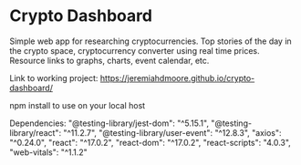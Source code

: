 # Crypto Dashboard
<p>Simple web app for researching cryptocurrencies. Top stories of the day in the crypto space, cryptocurrency converter using real time prices. Resource links to graphs, charts, event calendar, etc.</p>

Link to working project:
https://jeremiahdmoore.github.io/crypto-dashboard/

npm install to use on your local host

Dependencies:
    "@testing-library/jest-dom": "^5.15.1",
    "@testing-library/react": "^11.2.7",
    "@testing-library/user-event": "^12.8.3",
    "axios": "^0.24.0",
    "react": "^17.0.2",
    "react-dom": "^17.0.2",
    "react-scripts": "4.0.3",
    "web-vitals": "^1.1.2"
